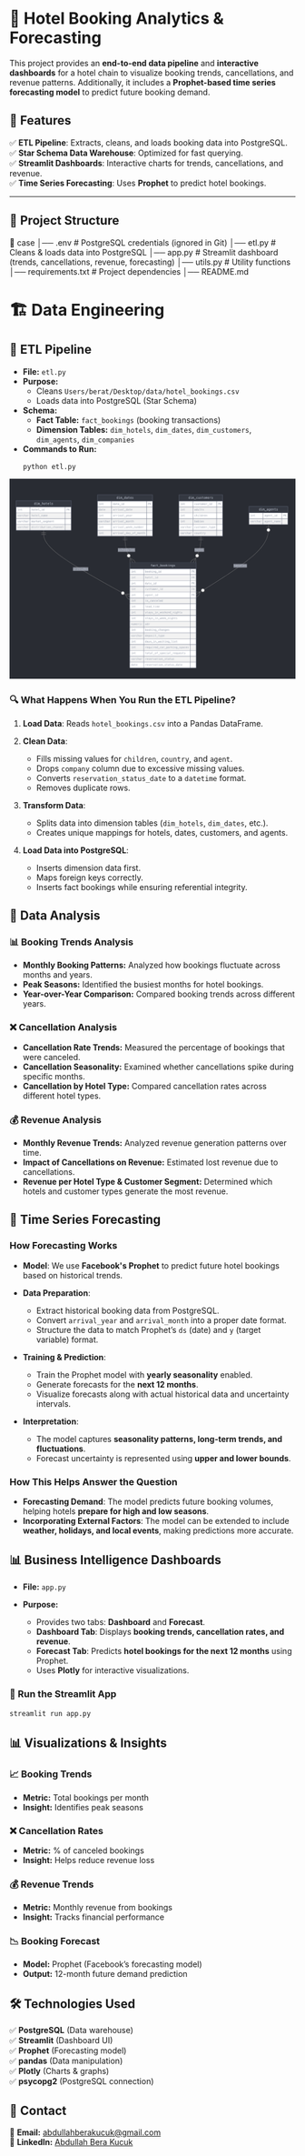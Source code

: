 # 🏨 Hotel Booking Analytics & Forecasting

This project provides an **end-to-end data pipeline** and **interactive dashboards** for a hotel chain to visualize booking trends, cancellations, and revenue patterns. Additionally, it includes a **Prophet-based time series forecasting model** to predict future booking demand.

## **📌 Features**
✅ **ETL Pipeline**: Extracts, cleans, and loads booking data into PostgreSQL.  
✅ **Star Schema Data Warehouse**: Optimized for fast querying.  
✅ **Streamlit Dashboards**: Interactive charts for trends, cancellations, and revenue.  
✅ **Time Series Forecasting**: Uses **Prophet** to predict hotel bookings.  

---

## **📂 Project Structure**

📁 case │── .env # PostgreSQL credentials (ignored in Git) 
        │── etl.py # Cleans & loads data into PostgreSQL 
        │── app.py # Streamlit dashboard (trends, cancellations, revenue, forecasting) 
        │── utils.py # Utility functions
        │── requirements.txt # Project dependencies
        │── README.md 
                            
# 🏗️ Data Engineering

## 📂 ETL Pipeline

- **File:** `etl.py`
- **Purpose:**
  - Cleans `Users/berat/Desktop/data/hotel_bookings.csv`
  - Loads data into PostgreSQL (Star Schema)
- **Schema:**
  - **Fact Table:** `fact_bookings` (booking transactions)
  - **Dimension Tables:** `dim_hotels`, `dim_dates`, `dim_customers`, `dim_agents`, `dim_companies`
- **Commands to Run:**
  ```bash
  python etl.py
  ```
![ERD Diagram](images/erd_diagram.png)

### 🔍 What Happens When You Run the ETL Pipeline?

1. **Load Data**: Reads `hotel_bookings.csv` into a Pandas DataFrame.

2. **Clean Data**:
   - Fills missing values for `children`, `country`, and `agent`.
   - Drops `company` column due to excessive missing values.
   - Converts `reservation_status_date` to a `datetime` format.
   - Removes duplicate rows.

3. **Transform Data**:
   - Splits data into dimension tables (`dim_hotels`, `dim_dates`, etc.).
   - Creates unique mappings for hotels, dates, customers, and agents.

4. **Load Data into PostgreSQL**:
   - Inserts dimension data first.
   - Maps foreign keys correctly.
   - Inserts fact bookings while ensuring referential integrity.


## 🏨 Data Analysis

### 📊 Booking Trends Analysis
- **Monthly Booking Patterns:** Analyzed how bookings fluctuate across months and years.
- **Peak Seasons:** Identified the busiest months for hotel bookings.
- **Year-over-Year Comparison:** Compared booking trends across different years.

### ❌ Cancellation Analysis
- **Cancellation Rate Trends:** Measured the percentage of bookings that were canceled.
- **Cancellation Seasonality:** Examined whether cancellations spike during specific months.
- **Cancellation by Hotel Type:** Compared cancellation rates across different hotel types.

### 💰 Revenue Analysis
- **Monthly Revenue Trends:** Analyzed revenue generation patterns over time.
- **Impact of Cancellations on Revenue:** Estimated lost revenue due to cancellations.
- **Revenue per Hotel Type & Customer Segment:** Determined which hotels and customer types generate the most revenue.



## 🔢 Time Series Forecasting

### How Forecasting Works

- **Model**: We use **Facebook's Prophet** to predict future hotel bookings based on historical trends.

- **Data Preparation**:
  - Extract historical booking data from PostgreSQL.
  - Convert `arrival_year` and `arrival_month` into a proper date format.
  - Structure the data to match Prophet’s `ds` (date) and `y` (target variable) format.

- **Training & Prediction**:
  - Train the Prophet model with **yearly seasonality** enabled.
  - Generate forecasts for the **next 12 months**.
  - Visualize forecasts along with actual historical data and uncertainty intervals.

- **Interpretation**:
  - The model captures **seasonality patterns, long-term trends, and fluctuations**.
  - Forecast uncertainty is represented using **upper and lower bounds**.

### How This Helps Answer the Question

- **Forecasting Demand**: The model predicts future booking volumes, helping hotels **prepare for high and low seasons**.
- **Incorporating External Factors**: The model can be extended to include **weather, holidays, and local events**, making predictions more accurate.


## 📊 Business Intelligence Dashboards

- **File:** `app.py`

- **Purpose:**
  - Provides two tabs: **Dashboard** and **Forecast**.
  - **Dashboard Tab**: Displays **booking trends, cancellation rates, and revenue**.
  - **Forecast Tab**: Predicts **hotel bookings for the next 12 months** using Prophet.
  - Uses **Plotly** for interactive visualizations.

### 🏃 Run the Streamlit App

```bash
streamlit run app.py
```


## 📊 Visualizations & Insights

### 📈 Booking Trends
- **Metric:** Total bookings per month
- **Insight:** Identifies peak seasons

### ❌ Cancellation Rates
- **Metric:** % of canceled bookings
- **Insight:** Helps reduce revenue loss

### 💰 Revenue Trends
- **Metric:** Monthly revenue from bookings
- **Insight:** Tracks financial performance

### 📉 Booking Forecast
- **Model:** Prophet (Facebook’s forecasting model)
- **Output:** 12-month future demand prediction


## 🛠️ Technologies Used

✅ **PostgreSQL** (Data warehouse)  
✅ **Streamlit** (Dashboard UI)  
✅ **Prophet** (Forecasting model)  
✅ **pandas** (Data manipulation)  
✅ **Plotly** (Charts & graphs)  
✅ **psycopg2** (PostgreSQL connection)  




## 📩 Contact

📧 **Email:** [abdullahberakucuk@gmail.com](mailto:abdullahberakucuk@gmail.com)  
🔗 **LinkedIn:** [Abdullah Bera Kucuk](https://www.linkedin.com/in/abdullahberakucuk/)



